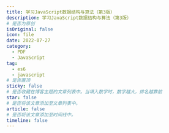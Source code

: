 ```yaml
---
title: 学习JavaScript数据结构与算法（第3版）
description: 学习JavaScript数据结构与算法（第3版）
# 是否为原创
isOriginal: false
icon: file
date: 2022-07-27
category:
  - PDF
  - JavaScript
tag:
  - es6
  - javascript
# 是否置顶
sticky: false
# 是否收藏在博客主题的文章列表中。当填入数字时，数字越大，排名越靠前
star: false
# 是否将该文章添加至文章列表中。
article: false
# 是否将该文章添加至时间线中。
timeline: false
---
```

<CountView></CountView>
<!-- more -->


<PDF url="https://lc-gluttony.s3.amazonaws.com/LfQUMiHwWA4l/a4Y8HLsCNJ2vbdorDDaL8rVno6HN2WeY/%E5%AD%A6%E4%B9%A0JavaScript%E6%95%B0%E6%8D%AE%E7%BB%93%E6%9E%84%E4%B8%8E%E7%AE%97%E6%B3%95%EF%BC%88%E7%AC%AC3%E7%89%88%EF%BC%89%40www.java1234.com.pdf"   />